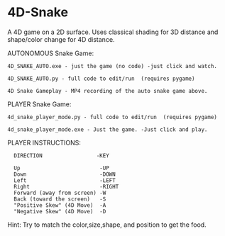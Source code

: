 # 4D-Snake

A 4D game on a 2D surface. Uses classical shading for 3D distance and shape/color change for 4D distance.

AUTONOMOUS Snake Game:

    4D_SNAKE_AUTO.exe - just the game (no code) -just click and watch.

    4D_SNAKE_AUTO.py - full code to edit/run  (requires pygame)

    4D Snake Gameplay - MP4 recording of the auto snake game above.

PLAYER Snake Game:

    4d_snake_player_mode.py - full code to edit/run  (requires pygame)

    4d_snake_player_mode.exe - Just the game. -Just click and play.

PLAYER INSTRUCTIONS:

      DIRECTION                 -KEY

      Up                         -UP
      Down                       -DOWN
      Left                       -LEFT
      Right                      -RIGHT
      Forward (away from screen) -W
      Back (toward the screen)   -S
      "Positive Skew" (4D Move)  -A
      "Negative Skew" (4D Move)  -D


Hint: Try to match the color,size,shape, and position to get the food.

